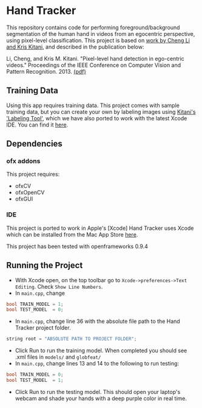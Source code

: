 # Hand Tracker
This repository contains code for performing foreground/background segmentation of the human hand in videos from an egocentric perspective, using pixel-level classification.  This project is based on [work by Cheng Li and Kris Kitani](http://www.cs.cmu.edu/~kkitani/datasets/), and described in the publication below: 

Li, Cheng, and Kris M. Kitani. "Pixel-level hand detection in ego-centric videos." Proceedings of the IEEE Conference on Computer Vision and Pattern Recognition. 2013. [(pdf)](http://www.cs.cmu.edu/~kkitani/pdf/LK-CVPR13.pdf)

## Training Data
Using this app requires training data.  This project comes with sample training data, but you can create your own by labeling images using [Kitani's 'Labeling Tool'](http://www.cs.cmu.edu/~kkitani/perpix/code_grabcut/), which we have also ported to work with the latest Xcode IDE. You can find it [here](https://github.com/cmuartfab/grabcut).

## Dependencies

### ofx addons
This project requires:
* ofxCV
* ofxOpenCV
* ofxGUI

### IDE
This project is ported to work in Apple's [Xcode]
Hand Tracker uses Xcode which can be installed from the Mac App Store [here](https://developer.apple.com/xcode/downloads/).

This project has been tested with openframeworks 0.9.4


## Running the Project
* With Xcode open, on the top toolbar go to `Xcode->preferences->Text Editing`. Check `Show Line Numbers`.
* In `main.cpp`, change 
	
```c++
bool TRAIN_MODEL = 1;
bool TEST_MODEL  = 0;
```

* In `main.cpp`, change line 36 with the absolute file path to the Hand Tracker project folder.
	
```c++
string root = "ABSOLUTE PATH TO PROJECT FOLDER"; 
```

* Click Run to run the training model. When completed you should see .xml files in `models/` and `globfeat/`
* In `main.cpp`, change lines 13 and 14 to the following to run testing:
	
```c++
bool TRAIN_MODEL = 0;
bool TEST_MODEL  = 1;
```

* Click Run to run the testing model. This should open your laptop's webcam and shade your hands with a deep purple color in real time. 
